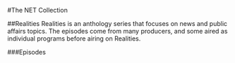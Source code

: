 #The NET Collection

##Realities
Realities is an anthology series that focuses on news and public affairs topics.  The episodes come from many producers, and some aired as individual programs before airing on Realities.

###Episodes
